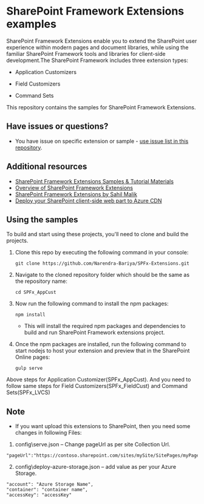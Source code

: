 # SharePoint Framework Extensions examples

SharePoint Framework Extensions enable you to extend the SharePoint user experience within modern pages and document libraries, while using the familiar SharePoint Framework tools and libraries for client-side development.The SharePoint Framework includes three extension types:

* Application Customizers

* Field Customizers

* Command Sets

This repository contains the samples for SharePoint Framework Extensions.


## Have issues or questions?
  - You have issue on specific extension or sample - [use issue list in this repository](https://github.com/Narendra-Bariya/SPFx-Extensions/issues).
  
## Additional resources 
   - [SharePoint Framework Extensions Samples & Tutorial Materials](https://github.com/SharePoint/sp-dev-fx-extensions#sharepoint-framework-extensions-samples--tutorial-materials)
   - [Overview of SharePoint Framework Extensions](https://docs.microsoft.com/en-us/sharepoint/dev/spfx/extensions/overview-extensions)
   - [SharePoint Framework Extensions by Sahil Malik](https://app.pluralsight.com/library/courses/sharepoint-framework-extensions/table-of-contents)
   - [Deploy your SharePoint client-side web part to Azure CDN](https://docs.microsoft.com/en-us/sharepoint/dev/spfx/web-parts/get-started/deploy-web-part-to-cdn)

## Using the samples

To build and start using these projects, you'll need to clone and build the projects.

1)  Clone this repo by executing the following command in your console:
    ```
    git clone https://github.com/Narendra-Bariya/SPFx-Extensions.git
   	```
2)	Navigate to the cloned repository folder which should be the same as the repository name:
    ```
    cd SPFx_AppCust
    ```
3)  Now run the following command to install the npm packages:
    ```
    npm install
	  ```
  	- This will install the required npm packages and dependencies to build and run SharePoint Framework extensions project.

4)  Once the npm packages are installed, run the following command to start nodejs to host your extension and preview that in the SharePoint Online pages:
  	```
    gulp serve
    ```
Above steps for Application Customizer(SPFx_AppCust). And you need to follow same steps for 
Field Customizers(SPFx_FieldCust) and Command Sets(SPFx_LVCS)

## Note

- If you want upload this extensions to SharePoint, then you need some changes in following Files:
1.	config\serve.json – Change pageUrl as per site Collection Url.
```
"pageUrl":"https://contoso.sharepoint.com/sites/mySite/SitePages/myPage.aspx"
```
2.	config\deploy-azure-storage.json – add value as per your Azure Storage.
```
"account": "Azure Storage Name",
"container": "container name",
"accessKey": "accessKey"
```
